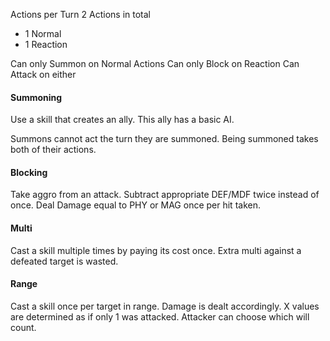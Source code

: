 Actions per Turn
2 Actions in total
- 1 Normal
- 1 Reaction

Can only Summon on Normal Actions
Can only Block on Reaction
Can Attack on either


#### Summoning
Use a skill that creates an ally. This ally has a basic AI.

Summons cannot act the turn they are summoned. Being summoned takes both of their actions.

#### Blocking
Take aggro from an attack. 
Subtract appropriate DEF/MDF twice instead of once.
Deal Damage equal to PHY or MAG once per hit taken.

#### Multi
Cast a skill multiple times by paying its cost once. Extra multi against a defeated target is wasted.

#### Range
Cast a skill once per target in range. Damage is dealt accordingly. X values are determined as if only 1 was attacked. Attacker can choose which will count.